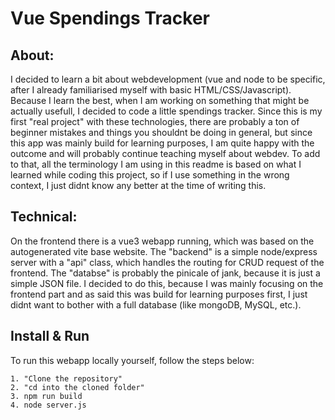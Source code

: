 **Vue Spendings Tracker**
=========================

**About:**
----------
I decided to learn a bit about webdevelopment (vue and node to be specific, after I already familiarised myself with basic HTML/CSS/Javascript). 
Because I learn the best, when I am working on something that might be actually usefull, I decided to code a little spendings tracker.
Since this is my first "real project" with these technologies, there are probably a ton of beginner mistakes and things you shouldnt be doing in general,
but since this app was mainly build for learning purposes, I am quite happy with the outcome and will probably continue teaching myself about webdev. 
To add to that, all the terminology I am using in this readme is based on what I learned while coding this project, 
so if I use something in the wrong context, I just didnt know any better at the time of writing this.

**Technical:**
--------------
On the frontend there is a vue3 webapp running, which was based on the autogenerated vite base website.
The "backend" is a simple node/express server with a "api" class, which handles the routing for CRUD request of the frontend.
The "databse" is probably the pinicale of jank, because it is just a simple JSON file. 
I decided to do this, because I was mainly focusing on the frontend part and as said this was build for learning purposes first,
I just didnt want to bother with a full database (like mongoDB, MySQL, etc.).

**Install & Run**
-----------------
To run this webapp locally yourself, follow the steps below:
````
1. "Clone the repository"
2. "cd into the cloned folder"
3. npm run build
4. node server.js
````
